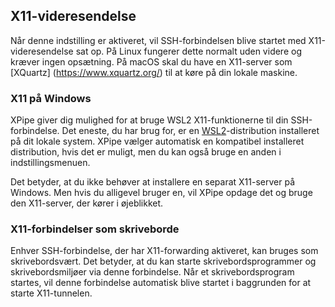 ## X11-videresendelse

Når denne indstilling er aktiveret, vil SSH-forbindelsen blive startet med X11-videresendelse sat op. På Linux fungerer dette normalt uden videre og kræver ingen opsætning. På macOS skal du have en X11-server som [XQuartz] (https://www.xquartz.org/) til at køre på din lokale maskine.

### X11 på Windows

XPipe giver dig mulighed for at bruge WSL2 X11-funktionerne til din SSH-forbindelse. Det eneste, du har brug for, er en [WSL2](https://learn.microsoft.com/en-us/windows/wsl/install)-distribution installeret på dit lokale system. XPipe vælger automatisk en kompatibel installeret distribution, hvis det er muligt, men du kan også bruge en anden i indstillingsmenuen.

Det betyder, at du ikke behøver at installere en separat X11-server på Windows. Men hvis du alligevel bruger en, vil XPipe opdage det og bruge den X11-server, der kører i øjeblikket.

### X11-forbindelser som skriveborde

Enhver SSH-forbindelse, der har X11-forwarding aktiveret, kan bruges som skrivebordsvært. Det betyder, at du kan starte skrivebordsprogrammer og skrivebordsmiljøer via denne forbindelse. Når et skrivebordsprogram startes, vil denne forbindelse automatisk blive startet i baggrunden for at starte X11-tunnelen.
